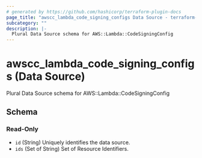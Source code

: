 ```yaml
---
# generated by https://github.com/hashicorp/terraform-plugin-docs
page_title: "awscc_lambda_code_signing_configs Data Source - terraform-provider-awscc"
subcategory: ""
description: |-
  Plural Data Source schema for AWS::Lambda::CodeSigningConfig
---
```


# awscc_lambda_code_signing_configs (Data Source)

Plural Data Source schema for AWS::Lambda::CodeSigningConfig



<!-- schema generated by tfplugindocs -->
## Schema

### Read-Only

- `id` (String) Uniquely identifies the data source.
- `ids` (Set of String) Set of Resource Identifiers.


